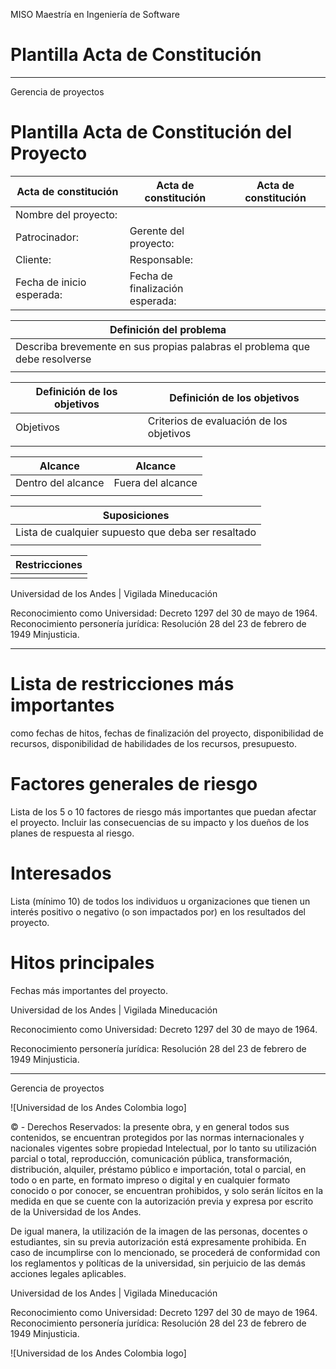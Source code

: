 

MISO
Maestría en Ingeniería
de Software

# Plantilla Acta de Constitución


---




Gerencia de proyectos

# Plantilla Acta de Constitución del Proyecto

| Acta de constitución      | Acta de constitución                | Acta de constitución |
| ------------------------- | ----------------------------------- | -------------------- |
| Nombre del proyecto:      |                                     |                      |
| Patrocinador:             | Gerente del proyecto:               |                      |
| Cliente:                  | Responsable:                        |                      |
| Fecha de inicio esperada: | Fecha de finalización<br/>esperada: |                      |


| Definición del problema                                                     |
| --------------------------------------------------------------------------- |
| Describa brevemente en sus propias palabras el problema que debe resolverse |
|                                                                             |


| Definición de los objetivos | Definición de los objetivos              |
| --------------------------- | ---------------------------------------- |
| Objetivos                   | Criterios de evaluación de los objetivos |
|                             |                                          |


| Alcance            | Alcance           |
| ------------------ | ----------------- |
| Dentro del alcance | Fuera del alcance |
|                    |                   |


| Suposiciones                                       |
| -------------------------------------------------- |
| Lista de cualquier supuesto que deba ser resaltado |
|                                                    |


| Restricciones |
| ------------- |
|               |


Universidad de los Andes | Vigilada Mineducación

Reconocimiento como Universidad: Decreto 1297 del 30 de mayo de 1964.
Reconocimiento personería jurídica: Resolución 28 del 23 de febrero de 1949 Minjusticia.



---




# Lista de restricciones más importantes

como fechas de hitos, fechas de finalización del proyecto, disponibilidad de recursos, disponibilidad de habilidades de los recursos, presupuesto.

# Factores generales de riesgo

Lista de los 5 o 10 factores de riesgo más importantes que puedan afectar el proyecto. Incluir las consecuencias de su impacto y los dueños de los planes de respuesta al riesgo.

# Interesados

Lista (mínimo 10) de todos los individuos u organizaciones que tienen un interés positivo o negativo (o son impactados por) en los resultados del proyecto.

# Hitos principales

Fechas más importantes del proyecto.

Universidad de los Andes | Vigilada Mineducación

Reconocimiento como Universidad: Decreto 1297 del 30 de mayo de 1964.

Reconocimiento personería jurídica: Resolución 28 del 23 de febrero de 1949 Minjusticia.




---




Gerencia de proyectos

![Universidad de los Andes Colombia logo]

© - Derechos Reservados: la presente obra, y en general todos sus contenidos, se encuentran protegidos por las normas internacionales y nacionales vigentes sobre propiedad Intelectual, por lo tanto su utilización parcial o total, reproducción, comunicación pública, transformación, distribución, alquiler, préstamo público e importación, total o parcial, en todo o en parte, en formato impreso o digital y en cualquier formato conocido o por conocer, se encuentran prohibidos, y solo serán lícitos en la medida en que se cuente con la autorización previa y expresa por escrito de la Universidad de los Andes.

De igual manera, la utilización de la imagen de las personas, docentes o estudiantes, sin su previa autorización está expresamente prohibida. En caso de incumplirse con lo mencionado, se procederá de conformidad con los reglamentos y políticas de la universidad, sin perjuicio de las demás acciones legales aplicables.

Universidad de los Andes | Vigilada Mineducación

Reconocimiento como Universidad: Decreto 1297 del 30 de mayo de 1964.
Reconocimiento personería jurídica: Resolución 28 del 23 de febrero de 1949 Minjusticia.

![Universidad de los Andes Colombia logo]
